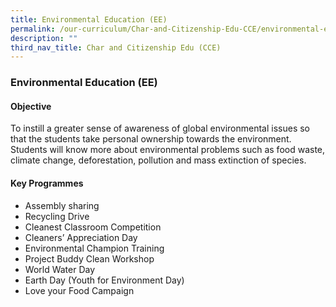 ```yaml
---
title: Environmental Education (EE)
permalink: /our-curriculum/Char-and-Citizenship-Edu-CCE/environmental-education/
description: ""
third_nav_title: Char and Citizenship Edu (CCE)
---
```

### Environmental Education (EE)

#### Objective
To instill a greater sense of awareness of global environmental issues so that the students take personal ownership towards the environment. Students will know more about environmental problems such as food waste, climate change, deforestation, pollution and mass extinction of species.

#### Key Programmes
*   Assembly sharing
*   Recycling Drive
*   Cleanest Classroom Competition
*   Cleaners’ Appreciation Day
*   Environmental Champion Training
*   Project Buddy Clean Workshop
*   World Water Day
*   Earth Day (Youth for Environment Day)
*   Love your Food Campaign